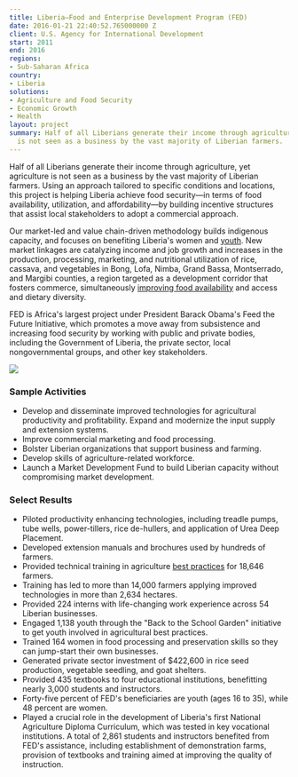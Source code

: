 ```yaml
---
title: Liberia—Food and Enterprise Development Program (FED)
date: 2016-01-21 22:40:52.765000000 Z
client: U.S. Agency for International Development
start: 2011
end: 2016
regions:
- Sub-Saharan Africa
country:
- Liberia
solutions:
- Agriculture and Food Security
- Economic Growth
- Health
layout: project
summary: Half of all Liberians generate their income through agriculture, yet agriculture
  is not seen as a business by the vast majority of Liberian farmers.
---
```


Half of all Liberians generate their income through agriculture, yet agriculture is not seen as a business by the vast majority of Liberian farmers. Using an approach tailored to specific conditions and locations, this project is helping Liberia achieve food security—in terms of food availability, utilization, and affordability—by building incentive structures that assist local stakeholders to adopt a commercial approach.

Our market-led and value chain-driven methodology builds indigenous capacity, and focuses on benefiting Liberia's women and [youth][1]. New market linkages are catalyzing income and job growth and increases in the production, processing, marketing, and nutritional utilization of rice, cassava, and vegetables in Bong, Lofa, Nimba, Grand Bassa, Montserrado, and Margibi counties, a region targeted as a development corridor that fosters commerce, simultaneously [improving food availability][2] and access and dietary diversity.

FED is Africa's largest project under President Barack Obama's Feed the Future Initiative, which promotes a move away from subsistence and increasing food security by working with public and private bodies, including the Government of Liberia, the private sector, local nongovernmental groups, and other key stakeholders.

![][3]

###  Sample Activities

* Develop and disseminate improved technologies for agricultural productivity and profitability. Expand and modernize the input supply and extension systems.
* Improve commercial marketing and food processing.
* Bolster Liberian organizations that support business and farming.
* Develop skills of agriculture-related workforce.
* Launch a Market Development Fund to build Liberian capacity without compromising market development.

###  Select Results

* Piloted productivity enhancing technologies, including treadle pumps, tube wells, power-tillers, rice de-hullers, and application of Urea Deep Placement.
* Developed extension manuals and brochures used by hundreds of farmers.
* Provided technical training in agriculture [best practices][4] for 18,646 farmers.
* Training has led to more than 14,000 farmers applying improved technologies in more than 2,634 hectares.
* Provided 224 interns with life-changing work experience across 54 Liberian businesses.
* Engaged 1,138 youth through the "Back to the School Garden" initiative to get youth involved in agricultural best practices.
* Trained 164 women in food processing and preservation skills so they can jump-start their own businesses.
* Generated private sector investment of $422,600 in rice seed production, vegetable seedling, and goat shelters.
* Provided 435 textbooks to four educational institutions, benefitting nearly 3,000 students and instructors.
* Forty-five percent of FED's beneficiaries are youth (ages 16 to 35), while 48 percent are women.
* Played a crucial role in the development of Liberia's first National Agriculture Diploma Curriculum, which was tested in key vocational institutions. A total of 2,861 students and instructors benefited from FED's assistance, including establishment of demonstration farms, provision of textbooks and training aimed at improving the quality of instruction.


[1]: http://afkinsider.com/45636/agriculture-meets-education-usaid-back-to-school-farming-program/
[2]: http://www.goodfoodworld.com/2013/09/development-aid-programs-target-small-scale-farmers-to-ramp-up-production-in-food-insecure-liberia/
[3]: /assets/images/projects/LiberiaFED.jpg
[4]: http://feedthefuture.gov/article/liberia-ramps-rice-production

